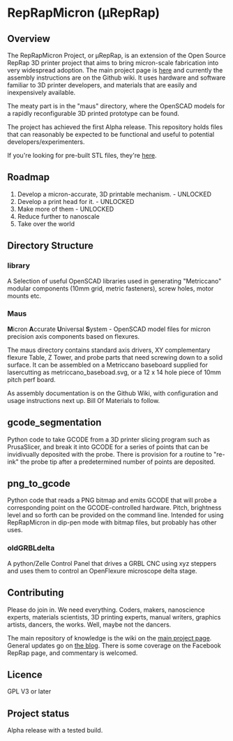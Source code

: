 # RepRapMicron (μRepRap)

## Overview

The RepRapMicron Project, or μRepRap, is an extension of the Open Source RepRap 3D printer project that aims to bring micron-scale fabrication into very widespread adoption. The main project page is [here](https://reprap.org/wiki/RepRapMicron) and currently the assembly instructions are on the Github wiki. It uses hardware and software familiar to 3D printer developers, and materials that are easily and inexpensively available.

The meaty part is in the "maus" directory, where the OpenSCAD models for a rapidly reconfigurable 3D printed prototype can be found.

The project has achieved the first Alpha release. This repository holds files that can reasonably be expected to be functional and useful to potential developers/experimenters.

If you're looking for pre-built STL files, they're [here](https://www.printables.com/model/1286343-reprapmicron-micron-accurate-3d-printer).

## Roadmap

1. Develop a micron-accurate, 3D printable mechanism. - UNLOCKED
2. Develop a print head for it. - UNLOCKED
3. Make more of them - UNLOCKED
4. Reduce further to nanoscale
5. Take over the world


## Directory Structure
### library
A Selection of useful OpenSCAD libraries used in generating "Metriccano" modular components (10mm grid, metric fasteners), screw holes, motor mounts etc.
### Maus
**M**icron **A**ccurate **U**niversal **S**ystem - OpenSCAD model files for micron precision axis components based on flexures.

The maus directory contains standard axis drivers, XY complementary flexure Table, Z Tower, and probe parts that need screwing down to a solid surface. It can be assembled on a Metriccano baseboard supplied for lasercutting as metriccano_baseboad.svg, or a 12 x 14 hole piece of 10mm pitch perf board.

As assembly documentation is on the Github Wiki, with configuration and usage instructions next up. Bill Of Materials to follow.

## gcode_segmentation
Python code to take GCODE from a 3D printer slicing program such as PrusaSlicer, and break it into GCODE for a series of points that can be invidivually deposited with the probe. There is provision for a routine to "re-ink" the probe tip after a predetermined number of points are deposited.

## png_to_gcode
Python code that reads a PNG bitmap and emits GCODE that will probe a corresponding point on the GCODE-controlled hardware. Pitch, brightness level and so forth can be provided on the command line. Intended for using RepRapMicron in dip-pen mode with bitmap files, but probably has other uses.

### oldGRBLdelta
A python/Zelle Control Panel that drives a GRBL CNC using xyz steppers and uses them to control an OpenFlexure microscope delta stage.

## Contributing
Please do join in. We need everything. Coders, makers, nanoscience experts, materials scientists, 3D printing experts, manual writers, graphics artists, dancers, the works. Well, maybe not the dancers.

The main repository of knowledge is the wiki on the [main project page](https://reprap.org/wiki/RepRapMicron). General updates go on [the blog](http://blog.reprap.org/). There is some coverage on the Facebook RepRap page, and commentary is welcomed.

## Licence
GPL V3 or later

## Project status
Alpha release with a tested build.
